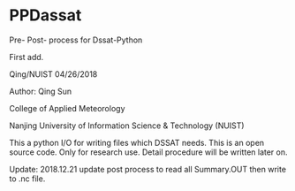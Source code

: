 # PPDassat
Pre- Post- process for Dssat-Python

First add.

Qing/NUIST 04/26/2018

Author: Qing Sun

College of Applied Meteorology

Nanjing University of Information Science & Technology (NUIST)


This a python I/O for writing files which DSSAT needs.
This is an open source code.
Only for research use.
Detail procedure will be written later on.

Update: 2018.12.21
update post process to read all Summary.OUT then write to .nc file.
